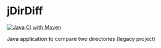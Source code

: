 # jDirDiff

[![Java CI with Maven](https://github.com/ngeor/jDirDiff/actions/workflows/maven.yml/badge.svg)](https://github.com/ngeor/jDirDiff/actions/workflows/maven.yml)

Java application to compare two directories (legacy project)
